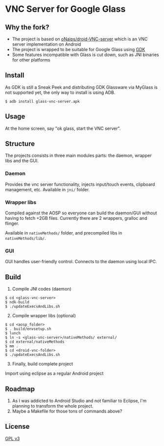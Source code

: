 VNC Server for Google Glass
==========

## Why the fork?

- The project is based on [oNaips/droid-VNC-server](https://github.com/oNaiPs/droid-VNC-server) which is an VNC server implementation on Android
- The project is wrapped to be suitable for Google Glass using [GDK](https://developers.google.com/glass/develop/gdk/index)
- Some features incompatible with Glass is cut down, such as JNI binaries for other platforms

## Install

As GDK is still a Sneak Peek and distributing GDK Glassware via MyGlass is not supported yet, the only way to install is using ADB.

```
$ adb install glass-vnc-server.apk
```

## Usage

At the home screen, say "ok glass, start the VNC server".

## Structure

The projects consists in three main modules parts: the daemon, wrapper libs and the GUI.

### Daemon

Provides the vnc server functionality, injects input/touch events, clipboard management, etc.
Available in `jni/` folder.

### Wrapper libs

Compiled against the AOSP so everyone can build the daemon/GUI without having to fetch +2GB files.
Currently there are 2 wrappers, gralloc and flinger.

Available in `nativeMethods/` folder, and precompiled libs in `nativeMethods/lib/`.

### GUI

GUI handles user-friendly control.
Connects to the daemon using local IPC.

## Build

1. Compile JNI codes (daemon)

  ```
  $ cd <glass-vnc-server>
  $ ndk-build
  $ ./updateExecsAndLibs.sh
  ```

2. Compile wrapper libs (optional)

  ```
  $ cd <aosp_folder>
  $ . build/envsetup.sh
  $ lunch
  $ ln -s <glass-vnc-server>/nativeMethods/ external/
  $ cd external/nativeMethods
  $ mm .
  $ cd <droid-vnc-folder>
  $ ./updateExecsAndLibs.sh
  ```

3. Finally, build complete project

Import using eclipse as a regular Android project

## Roadmap

1. As I was addicted to Android Studio and not familiar to Eclipse, I'm planning to transform the whole project.
2. Maybe a Makefile for those tons of commands above?

## License

[GPL v3](LICENSE)

